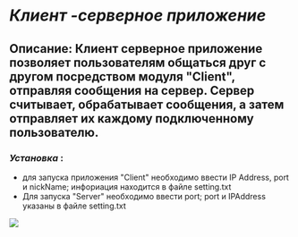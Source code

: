# ***Клиент -серверное приложение*** 
## **Описание**: Клиент серверное приложение позволяет пользователям общаться друг с другом посредством модуля "Client", отправляя сообщения на сервер. Сервер считывает, обрабатывает сообщения, а затем отправляет их каждому подключенному пользователю.

### *Установка* : 
* для запуска приложения "Client" необходимо ввести IP Address, port и nickName; инфориация находится в файле setting.txt
 * Для запуска "Server" необходимо ввести port;
port и IPAddress указаны в файле setting.txt


![](https://uploads.hb.cldmail.ru/geekbrains/public/ckeditor_assets/pictures/4858/content-2530ce254aca339a02b136e7f368853a.jpg)